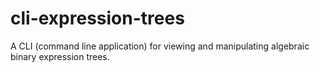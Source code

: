 # cli-expression-trees
A CLI (command line application) for viewing and manipulating algebraic binary expression trees.
